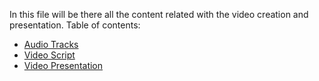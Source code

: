 In this file will be there all the content related with the video creation and presentation.
Table of contents:
- [Audio Tracks](https://github.com/Ozia112/Team-2-FSE-repo/tree/TM-01-Branch/E_task/audio_track)
- [Video Script](https://github.com/Ozia112/Team-2-FSE-repo/tree/TM-01-Branch/E_task/audio_track)
- [Video Presentation](https://github.com/Ozia112/Team-2-FSE-repo/blob/TM-01-Branch/E_task/Video%20Presentation.md)
